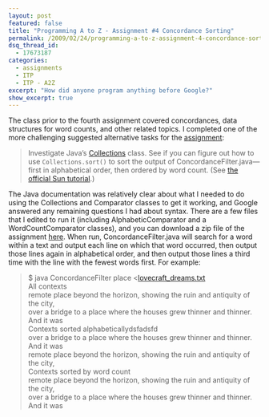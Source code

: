 ```yaml
---
layout: post
featured: false
title: "Programming A to Z - Assignment #4 Concordance Sorting"
permalink: /2009/02/24/programming-a-to-z-assignment-4-concordance-sorting/
dsq_thread_id:
  - 17673187
categories:
  - assignments
  - ITP
  - ITP - A2Z
excerpt: "How did anyone program anything before Google?"
show_excerpt: true
---
```

The class prior to the fourth assignment covered concordances, data structures for word counts, and other related topics. I completed one of the more challenging suggested alternative tasks for the [assignment][1]:

> Investigate Java’s [Collections][2] class. See if you can figure out how to use `Collections.sort()` to sort the output of ConcordanceFilter.java—first in alphabetical order, then ordered by word count. (See [the official Sun tutorial][3].)

The Java documentation was relatively clear about what I needed to do using the Collections and Comparator classes to get it working, and Google answered any remaining questions I had about syntax. There are a few files that I edited to run it (including AlphabeticComparator and a WordCountComparator classes), and you can download a zip file of the assignment [here][4]. When run, ConcordanceFilter.java will search for a word within a text and output each line on which that word occurred, then output those lines again in alphabetical order, and then output those lines a third time with the line with the fewest words first. For example:

> $ java ConcordanceFilter place <[lovecraft_dreams.txt][5]  
> All contexts  
> remote place beyond the horizon, showing the ruin and antiquity of the city,  
> over a bridge to a place where the houses grew thinner and thinner. And it was  
> Contexts sorted alphabeticallydsfadsfd  
> over a bridge to a place where the houses grew thinner and thinner. And it was  
> remote place beyond the horizon, showing the ruin and antiquity of the city,  
> Contexts sorted by word count  
> remote place beyond the horizon, showing the ruin and antiquity of the city,  
> over a bridge to a place where the houses grew thinner and thinner. And it was

 [1]: http://www.decontextualize.com/teaching/a2z/flight-of-the-concordance/
 [2]: http://java.sun.com/j2se/1.5.0/docs/api/java/util/Collections.html
 [3]: http://java.sun.com/docs/books/tutorial/collections/index.html
 [4]: /projects/spring09/a2z/assignment4/assignment4.zip
 [5]: http://a2z.decontextualize.com/texts/lovecraft_dreams.txt
